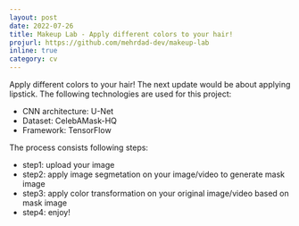 ```yaml
---
layout: post
date: 2022-07-26
title: Makeup Lab - Apply different colors to your hair! 
projurl: https://github.com/mehrdad-dev/makeup-lab
inline: true
category: cv
---
```


Apply different colors to your hair! The next update would be about applying lipstick. The following technologies are used for this project:

- CNN architecture: U-Net
- Dataset:  CelebAMask-HQ
- Framework: TensorFlow

The process consists following steps:

- step1: upload your image
- step2: apply image segmetation on your image/video to generate mask image
- step3: apply color transformation on your original image/video based on mask image
- step4: enjoy!